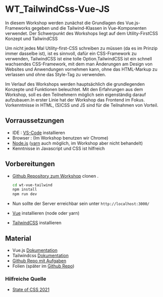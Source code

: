 # WT_TailwindCss-Vue-JS

In diesem Workshop werden  zunächst die Grundlagen des Vue.js-Frameworks gegeben und  die Tailwind-Klassen in Vue-Komponenten verwendet. Der Schwerpunkt des Workshops liegt auf dem Utility-FirstCSS Konzept und TailwindCSS

Um nicht jedes Mal Utility-first-CSS schreiben zu müssen (da es im Prinzip immer dasselbe ist), ist es sinnvoll, dafür ein CSS-Framework zu verwenden, TailwindCSS ist eine tolle Option.TailwindCSS ist ein schnell wachsendes CSS-Framework, mit dem man Änderungen am Design von Websites und Anwendungen vornehmen kann, ohne das HTML-Markup zu verlassen und ohne das Style-Tag zu verwenden.

Im Verlauf des Workshops werden hauptsächlich die grundlegenden Konzepte und Funktionen beleuchtet. Mit den Erfahrungen aus dem Workshop, soll es den Teilnehmern möglich sein eigenständig darauf aufzubauen.In erster Linie hat der Workshop das Frontend im Fokus.
Vorkenntnisse in HTML, (S)CSS und JS sind für die Teilnahmen von Vorteil.

## Vorraussetzungen
- IDE : [VS-Code](https://code.visualstudio.com/download) installieren 
- Browser :  (Im Workshop benutzen wir Chrome)
- [Node.js](https://nodejs.org/en/) ([yarn](https://yarnpkg.com) auch möglich, im Workshop aber nicht behandelt)
- Kenntnisse in Javascript und CSS ist hilfreich 


## Vorbereitungen

- [Github Repository zum Workshop](https://github.com/javadalam/WT_TailwindCss-Vue-JS.git) clonen . 
   
     ```sh
     cd wt-vue-tailwind
     npm install
     npm run dev
     ```

- Nun sollte der Server erreichbar sein unter `http://localhost:3000/`   

- [Vue](https://vuejs.org/guide/quick-start.html#with-build-tools) installieren (node oder yarn)
- [TailwindCSS](https://tailwindcss.com/docs/guides/vite)   installieren

## Material

- Vue.js [Dokumentation](https://v3.vuejs.org/guide/introduction.html)
- Tailwindcss [Dokumentation](https://tailwindcss.com/docs/installation)
- [Github Repo mit Aufgaben](https://github.com/javadalam/WT_TailwindCss-Vue-JS/tree/main/wt-vue-tailwind/Aufgaben)
- Folien (später im [Github Repo](https://github.com/javadalam/WT_TailwindCss-Vue-JS/tree/main/wt-vue-tailwind/Folien))

### Hilfreiche Quelle
- [State of CSS 2021](https://2021.stateofcss.com/en-US/technologies/css-frameworks/)
